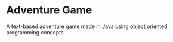 # Adventure Game
 A text-based adventure game made in Java using object oriented programming concepts
